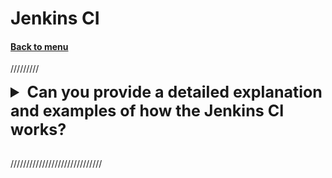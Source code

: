 <h1>Jenkins CI</h1> 
<h4> 

[Back to menu](../Menu.md)

</h4>

/////////

[//]: # (Can you provide a detailed explanation 
        and examples of how the Jenkins CI works?)
<details>
    <summary style="font-size: 25px;">
        <b>
            Can you provide a detailed explanation 
            and examples of how the Jenkins CI works?
        </b>
    </summary>
<br>

Jenkins is a hugely popular open-source tool
for continuous integration and delivery
due to its versatility and integration capabilities.

In Jenkins, all the steps of building, testing and deploying software projects
are automated, hence enhancing productivity and efficiency.

A brief overview of a typical Jenkins workflow by an example:

1. A developer commits changes to the source code in a shared repository 
(like GitHub).
2. Jenkins server constantly checks this repository for changes.
3. Upon detecting changes, Jenkins triggers a build to test and analyze the code.
4. If the code passes all tests, Jenkins deploys it to the production environment.
5. In case of any error or bug during building or testing, 
Jenkins flags it and notifies the developer.
6. The developer then rectifies the errors, 
commits the updated code to the repository, and the cycle repeats.

```groovy 
pipeline {
    agent any

    stages {
        stage('Build') {
            steps {
                echo 'Building..'
            }
        }
        stage('Test') {
            steps {
                echo 'Testing..'
            }
        }
        stage('Deploy') {
            steps {
                echo 'Deploying....'
            }
        }
    }
}
```

What problem solves: Jenkins alleviates the stress of integrating 
changes frequently and testing them. 
It ensures the software is always in a deliverable state, 
hence accelerating software development and boost productivity.

Pros:

1. Exceptional community support.
2. Wide array of plugins, enabling seamless integration with various tools.
3. Can be used across platforms.

Cons:

1. Initial setup can be complex and may require deep knowledge.
2. The user interface is not very intuitive.
3. Scaling Jenkins for larger codebases can be challenging.

</details>
<br>

/////////////////////////////

[//]: # (todo: Jenkins vs CodePipeline)

